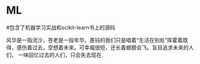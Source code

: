 # ML
#包含了机器学习实战和scikit-learn书上的源码

风华是一指流沙，苍老是一段年华。愚钝的我们只是唱着“生活在别处”挥霍着既得，感伤着过去，空想着未来。可幸福很短，还长着翅膀会飞。盲目追求未来的人们，
一味回忆过去的人们，只会失去现在.
